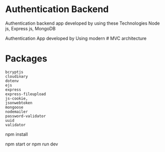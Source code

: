 # Authentication Backend

Authentication backend app developed by using these Technologies
Node js, Express js, MongoDB

Authentication App developed by Using modern # MVC architecture

# Packages

    bcryptjs
    cloudinary
    dotenv
    ejs
    express
    express-fileupload
    js-cookie,
    jsonwebtoken
    mongoose
    nodemailer
    password-validator
    uuid
    validator

npm install

npm start or npm run dev

